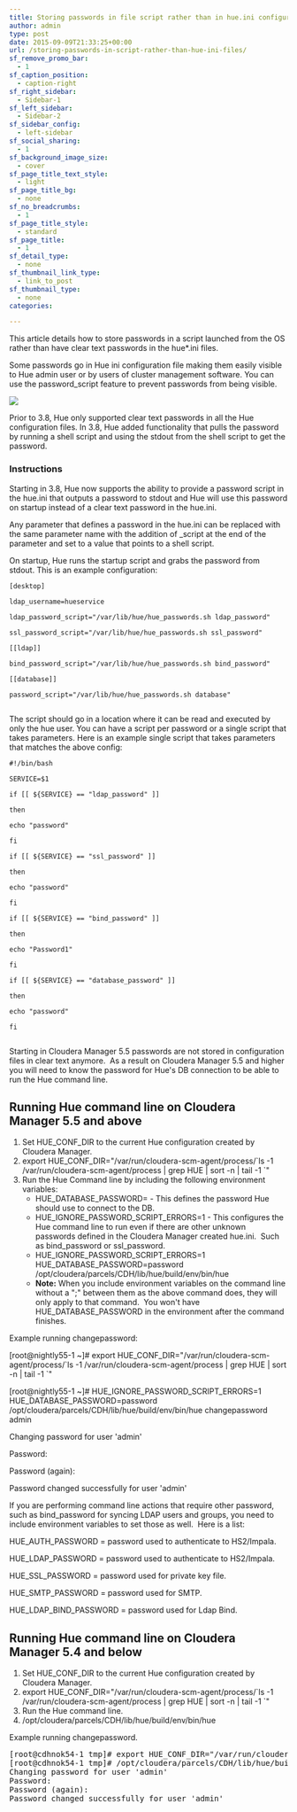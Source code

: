 ```yaml
---
title: Storing passwords in file script rather than in hue.ini configuration
author: admin
type: post
date: 2015-09-09T21:33:25+00:00
url: /storing-passwords-in-script-rather-than-hue-ini-files/
sf_remove_promo_bar:
  - 1
sf_caption_position:
  - caption-right
sf_right_sidebar:
  - Sidebar-1
sf_left_sidebar:
  - Sidebar-2
sf_sidebar_config:
  - left-sidebar
sf_social_sharing:
  - 1
sf_background_image_size:
  - cover
sf_page_title_text_style:
  - light
sf_page_title_bg:
  - none
sf_no_breadcrumbs:
  - 1
sf_page_title_style:
  - standard
sf_page_title:
  - 1
sf_detail_type:
  - none
sf_thumbnail_link_type:
  - link_to_post
sf_thumbnail_type:
  - none
categories:

---
```

This article details how to store passwords in a script launched from the OS rather than have clear text passwords in the hue*.ini files.

Some passwords go in Hue ini configuration file making them easily visible to Hue admin user or by users of cluster management software. You can use the password_script feature to prevent passwords from being visible.

[<img src="https://cdn.gethue.com/uploads/2015/09/hue_password_files.png"  />][1]

Prior to 3.8, Hue only supported clear text passwords in all the Hue configuration files. In 3.8, Hue added functionality that pulls the password by running a shell script and using the stdout from the shell script to get the password.

### Instructions

Starting in 3.8, Hue now supports the ability to provide a password script in the hue.ini that outputs a password to stdout and Hue will use this password on startup instead of a clear text password in the hue.ini.

Any parameter that defines a password in the hue.ini can be replaced with the same parameter name with the addition of _script at the end of the parameter and set to a value that points to a shell script.

On startup, Hue runs the startup script and grabs the password from stdout. This is an example configuration:

<pre><code class="bash">[desktop]

ldap_username=hueservice

ldap_password_script="/var/lib/hue/hue_passwords.sh ldap_password"

ssl_password_script="/var/lib/hue/hue_passwords.sh ssl_password"

[[ldap]]

bind_password_script="/var/lib/hue/hue_passwords.sh bind_password"

[[database]]

password_script="/var/lib/hue/hue_passwords.sh database"

</code></pre>

The script should go in a location where it can be read and executed by only the hue user. You can have a script per password or a single script that takes parameters. Here is an example single script that takes parameters that matches the above config:

<pre><code class="bash">#!/bin/bash

SERVICE=$1

if [[ ${SERVICE} == "ldap_password" ]]

then

echo "password"

fi

if [[ ${SERVICE} == "ssl_password" ]]

then

echo "password"

fi

if [[ ${SERVICE} == "bind_password" ]]

then

echo "Password1"

fi

if [[ ${SERVICE} == "database_password" ]]

then

echo "password"

fi

</code></pre>

Starting in Cloudera Manager 5.5 passwords are not stored in configuration files in clear text anymore.  As a result on Cloudera Manager 5.5 and higher you will need to know the password for Hue's DB connection to be able to run the Hue command line.

## **Running Hue command line on Cloudera Manager 5.5 and above**

  1. Set HUE_CONF_DIR to the current Hue configuration created by Cloudera Manager.
  2. export HUE_CONF_DIR="/var/run/cloudera-scm-agent/process/\`ls -1 /var/run/cloudera-scm-agent/process | grep HUE | sort -n | tail -1 \`"
  3. Run the Hue Command line by including the following environment variables:
      * HUE_DATABASE_PASSWORD=<dbpassword> - This defines the password Hue should use to connect to the DB.
      * HUE_IGNORE_PASSWORD_SCRIPT_ERRORS=1 - This configures the Hue command line to run even if there are other unknown passwords defined in the Cloudera Manager created hue.ini.  Such as bind_password or ssl_password.
      * HUE_IGNORE_PASSWORD_SCRIPT_ERRORS=1 HUE_DATABASE_PASSWORD=password /opt/cloudera/parcels/CDH/lib/hue/build/env/bin/hue <command>
      * **Note:** When you include environment variables on the command line without a ";" between them as the above command does, they will only apply to that command.  You won't have HUE_DATABASE_PASSWORD in the environment after the command finishes.

Example running changepassword:

[root@nightly55-1 ~]# export HUE_CONF_DIR="/var/run/cloudera-scm-agent/process/\`ls -1 /var/run/cloudera-scm-agent/process | grep HUE | sort -n | tail -1 \`"

[root@nightly55-1 ~]# HUE_IGNORE_PASSWORD_SCRIPT_ERRORS=1 HUE_DATABASE_PASSWORD=password /opt/cloudera/parcels/CDH/lib/hue/build/env/bin/hue changepassword admin

Changing password for user 'admin'

Password:

Password (again):

Password changed successfully for user 'admin'

If you are performing command line actions that require other password, such as bind_password for syncing LDAP users and groups, you need to include environment variables to set those as well.  Here is a list:

HUE_AUTH_PASSWORD = password used to authenticate to HS2/Impala.

HUE_LDAP_PASSWORD = password used to authenticate to HS2/Impala.

HUE_SSL_PASSWORD = password used for private key file.

HUE_SMTP_PASSWORD = password used for SMTP.

HUE_LDAP_BIND_PASSWORD = password used for Ldap Bind.

## **Running Hue command line on Cloudera Manager 5.4 and below**

  1. Set HUE_CONF_DIR to the current Hue configuration created by Cloudera Manager.
  2. export HUE_CONF_DIR="/var/run/cloudera-scm-agent/process/\`ls -1 /var/run/cloudera-scm-agent/process | grep HUE | sort -n | tail -1 \`"
  3. Run the Hue command line.
  4. /opt/cloudera/parcels/CDH/lib/hue/build/env/bin/hue <command>

Example running changepassword.

<pre>[root@cdhnok54-1 tmp]# export HUE_CONF_DIR="/var/run/cloudera-scm-agent/process/`ls -1 /var/run/cloudera-scm-agent/process | grep HUE | sort -n | tail -1 `"
[root@cdhnok54-1 tmp]# /opt/cloudera/parcels/CDH/lib/hue/build/env/bin/hue changepassword admin
Changing password for user 'admin'
Password:
Password (again):
Password changed successfully for user 'admin'</pre>

 [1]: https://cdn.gethue.com/uploads/2015/09/hue_password_files.png
